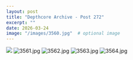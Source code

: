 ```yaml
---
layout: post
title: "Depthcore Archive - Post 272"
excerpt: ""
date: 2026-03-24
image: "/images/3560.jpg"  # optional image
---
```


<img src="/images/3560.jpg">
<img src="/images/3561.jpg" alt="3561.jpg"/>
<img src="/images/3562.jpg" alt="3562.jpg"/>
<img src="/images/3563.jpg" alt="3563.jpg"/>
<img src="/images/3564.jpg" alt="3564.jpg"/>
